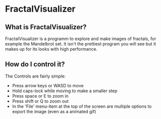 # FractalVisualizer

## What is FractalVisualizer?
FractalVisualizer is a programm to explore and make images of fractals, for example the Mandelbrot set. It isn't the prettiest program you will see but it makes up for its looks with high performance.

## How do I control it?
The Controls are fairly simple:
* Press arrow keys or WASD to move
* Hold caps-lock while moving to make a smaller step
* Press space or E to zoom in
* Press shift or Q to zoom out
* In the 'File' menu-item at the top of the screen are multiple options to export the image (even as a animated gif)
